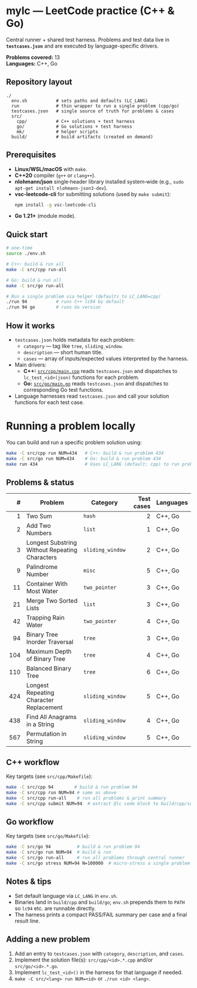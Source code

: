 # mylc — LeetCode practice (C++ & Go)

Central runner + shared test harness. Problems and test data live in **`testcases.json`** and are executed by language-specific drivers.

**Problems covered:** 13  
**Languages:** C++, Go

## Repository layout
```
./
  env.sh           # sets paths and defaults (LC_LANG)
  run              # thin wrapper to run a single problem (cpp/go)
  testcases.json   # single source of truth for problems & cases
  src/
    cpp/           # C++ solutions + test harness
    go/            # Go solutions + test harness
    mk/            # helper scripts
  build/           # build artifacts (created on demand)
```
## Prerequisites
- **Linux/WSL/macOS** with `make`.
- **C++20** compiler (`g++` or `clang++`).
- **nlohmann/json** single‑header library installed system‑wide (e.g., `sudo apt-get install nlohmann-json3-dev`).
- **vsc-leetcode-cli** for submitting solutions (used by `make submit`):
  ```bash
  npm install -g vsc-leetcode-cli
  ```
- **Go 1.21+** (module mode).

## Quick start
```bash
# one-time
source ./env.sh

# C++: build & run all
make -C src/cpp run-all

# Go: build & run all
make -C src/go run-all

# Run a single problem via helper (defaults to LC_LANG=cpp)
./run 94           # runs C++ lc94 by default
./run 94 go        # runs Go version
```

## How it works
- `testcases.json` holds metadata for each problem:
  - `category` — tag like `tree`, `sliding_window`.
  - `description` — short human title.
  - `cases` — array of inputs/expected values interpreted by the harness.
- Main drivers:
  - **C++:** [`src/cpp/main.cpp`](src/cpp/main.cpp) reads `testcases.json` and dispatches to `lc_test_<id>(json)` functions for each problem.
  - **Go:** [`src/go/main.go`](src/go/main.go) reads `testcases.json` and dispatches to corresponding Go test functions.
- Language harnesses read `testcases.json` and call your solution functions for each test case.
# Running a problem locally
You can build and run a specific problem solution using:
```bash
make -C src/cpp run NUM=434   # C++: build & run problem 434
make -C src/go run NUM=434    # Go: build & run problem 434
make run 434                  # Uses LC_LANG (default: cpp) to run problem 434
```

## Problems & status
| # | Problem | Category | Test cases | Languages |
|---:|---|---|---:|---|
| 1 | Two Sum | `hash` | 2 | C++, Go |
| 2 | Add Two Numbers | `list` | 1 | C++, Go |
| 3 | Longest Substring Without Repeating Characters | `sliding_window` | 2 | C++, Go |
| 9 | Palindrome Number | `misc` | 5 | C++, Go |
| 11 | Container With Most Water | `two_pointer` | 3 | C++, Go |
| 21 | Merge Two Sorted Lists | `list` | 3 | C++, Go |
| 42 | Trapping Rain Water | `two_pointer` | 4 | C++, Go |
| 94 | Binary Tree Inorder Traversal | `tree` | 3 | C++, Go |
| 104 | Maximum Depth of Binary Tree | `tree` | 4 | C++, Go |
| 110 | Balanced Binary Tree | `tree` | 6 | C++, Go |
| 424 | Longest Repeating Character Replacement | `sliding_window` | 5 | C++, Go |
| 438 | Find All Anagrams in a String | `sliding_window` | 4 | C++, Go |
| 567 | Permutation in String | `sliding_window` | 5 | C++, Go |

## C++ workflow
Key targets (see `src/cpp/Makefile`):
```bash
make -C src/cpp 94        # build & run problem 94
make -C src/cpp run NUM=94 # same as above
make -C src/cpp run-all    # run all problems & print summary
make -C src/cpp submit NUM=94  # extract @lc code block to build/cpp/submit.94.cpp
```

## Go workflow
Key targets (see `src/go/Makefile`):
```bash
make -C src/go 94          # build & run problem 94
make -C src/go run NUM=94  # build & run
make -C src/go run-all     # run all problems through central runner
make -C src/go stress NUM=94 N=100000  # micro-stress a single problem
```

## Notes & tips
- Set default language via `LC_LANG` in `env.sh`.
- Binaries land in `build/cpp` and `build/go`; `env.sh` prepends them to `PATH` so `lc94` etc. are runnable directly.
- The harness prints a compact PASS/FAIL summary per case and a final result line.

## Adding a new problem
1. Add an entry to `testcases.json` with `category`, `description`, and `cases`.
2. Implement the solution file(s): `src/cpp/<id>.*.cpp` and/or `src/go/<id>.*.go`.
3. Implement `lc_test_<id>()` in the harness for that language if needed.
4. `make -C src/<lang> run NUM=<id>` or `./run <id> <lang>`.
